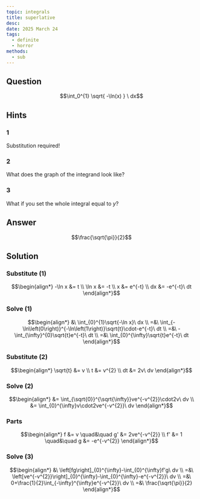 ```yaml
---
topic: integrals
title: superlative
desc: 
date: 2025 March 24
tags:
  - definite
  - horror
methods:
  - sub
---
```



## Question
```math
\int_0^{1}
  \sqrt{ -\ln(x) }
\ dx
```


## Hints

### 1
Substitution required!

### 2
What does the graph of the integrand look like?

### 3
What if you set the whole integral equal to $y$?


## Answer
```math
\frac{\sqrt{\pi}}{2}
```


## Solution

### Substitute (1)
```math
\begin{align*}
  -\ln x &= t
  \\ \ln x &= -t
  \\ x &= e^{-t}
  \\ dx &= -e^{-t}\ dt
\end{align*}
```

### Solve (1)
```math
\begin{align*}
  &\ \int_{0}^{1}\sqrt{-\ln x}\ dx
  \\ =&\ \int_{-\ln\left(0\right)}^{-\ln\left(1\right)}\sqrt{t}\cdot-e^{-t}\ dt
  \\ =&\ -\int_{\infty}^{0}\sqrt{t}e^{-t}\ dt
  \\ =&\ \int_{0}^{\infty}\sqrt{t}e^{-t}\ dt
\end{align*}
```

### Substitute (2)
```math
\begin{align*}
  \sqrt{t} &= v
  \\ t &= v^{2}
  \\ dt &= 2v\ dv
\end{align*}
```

### Solve (2)
```math
\begin{align*}
  &= \int_{\sqrt{0}}^{\sqrt{\infty}}ve^{-v^{2}}\cdot2v\ dv
  \\ &= \int_{0}^{\infty}v\cdot2ve^{-v^{2}}\ dv
\end{align*}
```

### Parts
```math
\begin{align*}
  f &= v \quad&\quad g' &= 2ve^{-v^{2}}
  \\ f' &= 1 \quad&\quad g &= -e^{-v^{2}}
\end{align*}
```

### Solve (3)
```math
\begin{align*}
  &\ \left[fg\right]_{0}^{\infty}-\int_{0}^{\infty}f'g\ dv
  \\ =&\ \left[ve^{-v^{2}}\right]_{0}^{\infty}-\int_{0}^{\infty}-e^{-v^{2}}\ dv
  \\ =&\ 0+\frac{1}{2}\int_{-\infty}^{\infty}e^{-v^{2}}\ dv
  \\ =&\ \frac{\sqrt{\pi}}{2}
\end{align*}
```

